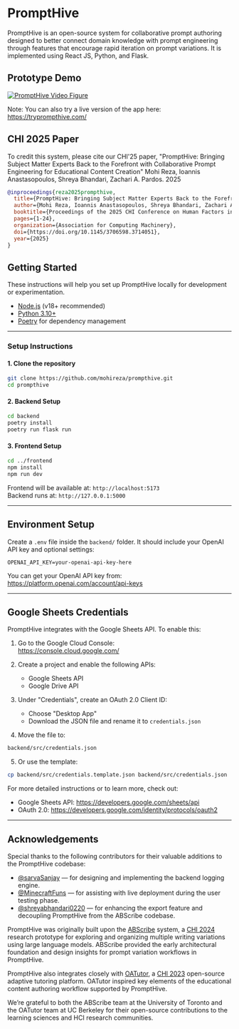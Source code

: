 # PromptHive  
PromptHive is an open-source system for collaborative prompt authoring designed to better connect domain knowledge with prompt engineering through features that encourage rapid iteration on prompt variations. It is implemented using React JS, Python, and Flask.

## Prototype Demo

[![PromptHive Video Figure](https://img.youtube.com/vi/8ZXyo5uSGtA/0.jpg)](https://www.youtube.com/watch?v=8ZXyo5uSGtA)

Note: You can also try a live version of the app here: https://tryprompthive.com/

## CHI 2025 Paper  
To credit this system, please cite our CHI'25 paper, "PromptHive: Bringing Subject Matter Experts Back to the Forefront with Collaborative Prompt Engineering for Educational Content Creation" Mohi Reza, Ioannis Anastasopoulos, Shreya Bhandari, Zachari A. Pardos. 2025

```bibtex
@inproceedings{reza2025prompthive,
  title={PromptHive: Bringing Subject Matter Experts Back to the Forefront with Collaborative Prompt Engineering for Educational Content Creation},
  author={Mohi Reza, Ioannis Anastasopoulos, Shreya Bhandari, Zachari A. Pardos},
  booktitle={Proceedings of the 2025 CHI Conference on Human Factors in Computing Systems},
  pages={1-24},
  organization={Association for Computing Machinery},
  doi={https://doi.org/10.1145/3706598.3714051},
  year={2025}
}
```
## Getting Started
These instructions will help you set up PromptHive locally for development or experimentation.

- [Node.js](https://nodejs.org/) (v18+ recommended)
- [Python 3.10+](https://www.python.org/)
- [Poetry](https://python-poetry.org/) for dependency management

---

### Setup Instructions

#### 1. Clone the repository

```bash
git clone https://github.com/mohireza/prompthive.git
cd prompthive
```

#### 2. Backend Setup

```bash
cd backend
poetry install
poetry run flask run
```

#### 3. Frontend Setup

```bash
cd ../frontend
npm install
npm run dev
```

Frontend will be available at: `http://localhost:5173`  
Backend runs at: `http://127.0.0.1:5000`

---

## Environment Setup

Create a `.env` file inside the `backend/` folder. It should include your OpenAI API key and optional settings:

```env
OPENAI_API_KEY=your-openai-api-key-here
```

You can get your OpenAI API key from:  
https://platform.openai.com/account/api-keys

---

## Google Sheets Credentials

PromptHive integrates with the Google Sheets API. To enable this:

1. Go to the Google Cloud Console:  
   https://console.cloud.google.com/

2. Create a project and enable the following APIs:
   - Google Sheets API
   - Google Drive API

3. Under "Credentials", create an OAuth 2.0 Client ID:
   - Choose "Desktop App"
   - Download the JSON file and rename it to `credentials.json`

4. Move the file to:

```bash
backend/src/credentials.json
```

5. Or use the template:

```bash
cp backend/src/credentials.template.json backend/src/credentials.json
```

For more detailed instructions or to learn more, check out:
- Google Sheets API: https://developers.google.com/sheets/api
- OAuth 2.0: https://developers.google.com/identity/protocols/oauth2

---

## Acknowledgements

Special thanks to the following contributors for their valuable additions to the PromptHive codebase:

- [@sarvaSanjay](https://github.com/sarvaSanjay) — for designing and implementing the backend logging engine.
- [@MinecraftFuns](https://github.com/MinecraftFuns) — for assisting with live deployment during the user testing phase.
- [@shreyabhandari0220](https://github.com/shreyabhandari0220) — for enhancing the export feature and decoupling PromptHive from the ABScribe codebase.

PromptHive was originally built upon the [ABScribe](https://github.com/mohireza/abscribe) system, a <a href="https://dl.acm.org/doi/10.1145/3613904.3641899" target="_blank">CHI 2024</a> research prototype for exploring and organizing multiple writing variations using large language models. ABScribe provided the early architectural foundation and design insights for prompt variation workflows in PromptHive.

PromptHive also integrates closely with [OATutor](https://github.com/CAHLR/OATutor), a <a href="https://dl.acm.org/doi/full/10.1145/3544548.3581574" target="_blank">CHI 2023</a> open-source adaptive tutoring platform. OATutor inspired key elements of the educational content authoring workflow supported by PromptHive.

We’re grateful to both the ABScribe team at the University of Toronto and the OATutor team at UC Berkeley for their open-source contributions to the learning sciences and HCI research communities.

